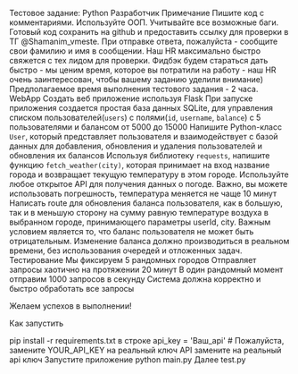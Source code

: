 Тестовое задание: Python Разработчик
Примечание
Пишите код с комментариями.
Используйте ООП.
Учитывайте все возможные баги.
Готовый код сохранить на github и предоставить ссылку для проверки в ТГ  @Shamanim_vmeste. 
При отправке ответа, пожалуйста  - сообщите свои фамилию и имя в сообщении. Наш HR максимально быстро свяжется с тех лидом для проверки. Фидбэк будем стараться дать быстро - мы ценим время, которое вы потратили на работу - наш HR очень заинтересован, чтобы вашему заданию уделили внимание) 
Предполагаемое время выполнения тестового задания - 2 часа.
WebApp
Создать веб приложение используя Flask
При запуске приложения создается простая база данных SQLite, для управления списком пользователей(`users`) с полями(`id`, `username`, `balance`) с 5 пользователями и балансом от 5000 до 15000
Напишите Python-класс `User`, который представляет пользователя и взаимодействует с базой данных для добавления, обновления и удаления пользователей и обновления их балансов
Используя библиотеку `requests`, напишите функцию `fetch_weather(city)`, которая принимает на вход название города и возвращает текущую температуру в этом городе. Используйте любое открытое API для получения данных о погоде. Важно, вы можете использовать погрешность, температура меняется не чаще 10 минут
Написать route для обновления баланса пользователя, как в большую, так и в меньшую сторону на сумму равную температуре воздуха в выбранном городе, принимающего параметры userId, city.
Важным условием является то, что баланс пользователя не может быть отрицательным.
Изменение баланса должно производиться в реальном времени, без использования очередей и отложенных задач.
Тестирование
Мы фиксируем 5 рандомных городов
Отправляет запросы хаотично на протяжении 20 минут
В один рандомный момент отправим 1000 запросов в секунду
Система должна корректно и быстро обработать все запросы

Желаем успехов в выполнении!

Как запустить

pip install -r requirements.txt 
в строке   api_key = 'Ваш_api'  # Пожалуйста, замените YOUR_API_KEY на реальный ключ API
замените на реальный api ключ
Запустите приложение python main.py
Далее test.py